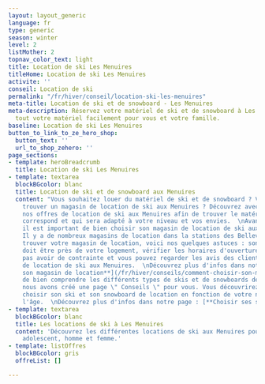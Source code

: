 ```yaml
---
layout: layout_generic
language: fr
type: generic
season: winter
level: 2
listMother: 2
topnav_color_text: light
title: Location de ski Les Menuires
titleHome: Location de ski Les Menuires
activite: ''
conseil: Location de ski
permalink: "/fr/hiver/conseil/location-ski-les-menuires"
meta-title: Location de ski et de snowboard - Les Menuires
meta-description: Réservez votre matériel de ski et de snowboard à Les Menuires. Louez
  tout votre matériel facilement pour vous et votre famille.
baseline: Location de ski Les Menuires
button_to_link_to_ze_hero_shop:
  button_text: ''
  url_to_shop_zehero: ''
page_sections:
- template: heroBreadcrumb
  title: Location de ski Les Menuires
- template: textarea
  blockBGcolor: blanc
  title: Location de ski et de snowboard aux Menuires
  content: "Vous souhaitez louer du matériel de ski et de snowboard ? Vous désirez
    trouver un magasin de location de ski aux Menuires ? Découvrez avec Ze Hero toutes
    nos offres de location de ski aux Menuires afin de trouver le matériel qui vous
    correspond et qui sera adapté à votre niveau et vos envies.  \nAvant tout chose,
    il est important de bien choisir son magasin de location de ski aux Menuires.
    Il y a de nombreux magasins de location dans la stations des Bellevilles. Pour
    trouver votre magasin de location, voici nos quelques astuces : son emplacement
    doit être près de votre logement, vérifier les horaires d'ouverture afin de ne
    pas avoir de contrainte et vous pouvez regarder les avis des clients sur ce magasin
    de location de ski aux Menuires.  \nDécouvrez plus d'infos dans notre page : [**Choisir
    son magasin de location**](/fr/hiver/conseils/comment-choisir-son-magasin-de-location-de-ski-et-snowboard)\n\nAfin
    de bien comprendre les différents types de skis et de snowboards de location,
    nous avons créé une page \" Conseils \" pour vous. Vous découvrirez comment bien
    choisir son ski et son snowboard de location en fonction de votre niveau et de
    l'âge.  \nDécouvrez plus d'infos dans notre page : [**Choisir ses skis de location**](/fr/hiver/conseils/choisir-ski-location)"
- template: textarea
  blockBGcolor: blanc
  title: Les locations de ski à Les Menuires
  content: 'Découvrez les différentes locations de ski aux Menuires pour : enfant,
    adolescent, homme et femme.'
- template: listOffres
  blockBGcolor: gris
  offreList: []

---
```

